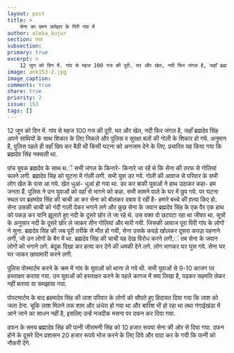 ```yaml
---
layout: post
title: >
    सेना का दमन लतेहार के पिरी गांव में
author: aloka_kujur
section: रपट
subsection:
primary: true
excerpt: >
    12 जून को दिन में. गांव से महज 100 गज की दूरी. घर और खेत, नदी फिर जंगल है, जहाँ ब्रह्मदेव सिंह अपने साथियों के साथ शिकार के लिए निकले और पुलिस व सुरक्षा बलों की गोली के शिकार हो गये.
image: ank153-2.jpg
image_caption: 
comments: true
share: true
priority: 2
issue: 153
tags: []
---
```


12 जून को दिन में. गांव से महज 100 गज की दूरी. घर और खेत, नदी फिर जंगल है, जहाँ ब्रह्मदेव सिंह अपने साथियों के साथ शिकार के लिए निकले और पुलिस व सुरक्षा बलों की गोली के शिकार हो गये. अनुमान है, पुलिस पहले ही वहाँ छिप कर बैठी थी किसी घटना को अनजाम देने के लिए. प्रचारित यह किया गया कि ब्रह्मदेव सिंह नक्सली था.

पांच युवक ब्रह्मदेव के साथ थ.ें सभी जंगल के किनारे- किनारे जा रहें थे कि सेना की तरफ से गोलियां चलने लगी. ब्रह्मदेव सिंह को घुटना में गोली लगी. सभी युवा डर गये. गोली की आवाज से परिवार के सभी लोग खेत के पास आ गये. खेत धुआं- धुआं हो गया था. डर कर बाकी युवाओं ने हाथ उठाकर कहा- हम जनता हैं.  पुलिस ने उन युवाओं को वहाँ से भागने को कहा. सभी सामने वाले के घर में छुप गये. पर घटना स्थल पर ब्रहमदेव सिंह की चाची आ कर सेना को बोलकर दबाव दे रहीं है- हमारे बच्चे की ह्त्या किए हो. सेना उसकी चाची को गंदी गाली देकर भगाने लगे और कुछ सेना के जवान ब्रह्मदेव सिंह के एक पैर एक हाथ को पकड़ कर यानि झूलाते हुए नदी के दूसरे छोर ले जा रहे थे. उस वक्त  वो छटपटा रहा था जीवत था. सूत्रों के अनुसार नदी के दूसरे छोर ले जाकर तीन गोलियां और मारी गयी. जिसकी आवाज पूरा पिरी गांव के लोगों ने सुना. ब्रह्मदेव सिंह की जब पूरी तरीके से  मौत हो गयी, सेना उसके कपड़े खोलकर दूसरा कपउ़ा पहनाने लगी, जो उन लोगों के बैग में था. ब्रह्मदेव सिंह की चाची यह देख विरोध करने लगी,ं तब सेना के जवान लोगों को भगाने लगे. बंदूक दिखा कर हत्या कर देने की धमकी देने लगे. लोग भागकर घर घुस गये. सेना घर घर जाकर छापामारी करने लगी.

पुलिस पोस्मार्टम करने के क्रम में गांव के युवाओं को थाना ले गये थी. सभी युवाओं से 9-10 काजग पर हस्ताक्षर कराया गया. उन युवाओं को हस्ताक्षर करने के पहले कागज में क्या लिखा है, पढकर सहमति लेकर नहीं बताया या समझाया गया.

पोस्टमार्टम के बाद ब्रहमादेव सिंह की लाश परिवार के लोगों को सौपते हुए हिदायत दिया गया कि लाश को जला देना. चूकि लाश मिलने तक शाम और अंधेरा हो गया था और बारिश भी हो रहा था तथा गंगाईखंडा में आने जाने का साधन नहीं है, इसलिए उन्हें नजदीक मसना पर दफन कर दिया गया.

दफन के समय ब्रह्मादेव सिंह की पत्नी जीरामनी सिंह को 10 हजार रूपया सेना की ओर से दिया गया. दफन होने के दूसरे दिन प्रशासन 20 हजार रूपये भोज करने के लिए दिये और वादा कर के गयी कि पत्नी को नौकरी देंगे.
